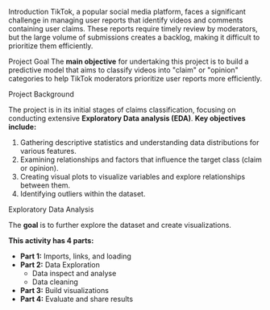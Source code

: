 Introduction
TikTok, a popular social media platform, faces a significant challenge in managing user reports that identify videos and comments containing user claims. These reports require timely review by moderators, but the large volume of submissions creates a backlog, making it difficult to prioritize them efficiently.

Project Goal
The **main objective** for undertaking this project is to build a predictive model that aims to classify videos into "claim" or "opinion" categories to help TikTok moderators prioritize user reports more efficiently.

Project Background

The project is in its initial stages of claims classification, focusing on conducting extensive **Exploratory Data analysis (EDA)**.
**Key objectives include:**
1. Gathering descriptive statistics and understanding data distributions for various features.
2. Examining relationships and factors that influence the target class (claim or opinion).
3. Creating visual plots to visualize variables and explore relationships between them.
4. Identifying outliers within the dataset.

Exploratory Data Analysis

The **goal** is to further explore the dataset and create visualizations.

  **This activity has 4 parts:**
*   **Part 1:** Imports, links, and loading
*   **Part 2:** Data Exploration
    *    Data inspect and analyse
    *    Data cleaning
*   **Part 3:** Build visualizations
*   **Part 4:** Evaluate and share results
